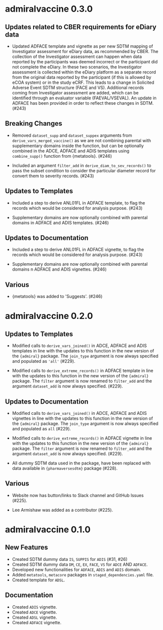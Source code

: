 # admiralvaccine 0.3.0

## Updates related to CBER requirements for eDiary data

- Updated ADFACE template and vignette as per new SDTM mapping of Investigator assessment for eDiary data, as recommended by CBER. The collection of the Investigator assessment can happen when data reported by the participants was deemed incorrect or the participant did not complete the eDiary. In these two scenarios, the Investigator assessment is collected within the eDiary platform as a separate record from the original data reported by the participant (if this is allowed by eCOA system) or in the study eCRF. This leads to a change in Solicited Adverse Event SDTM structure (FACE and VS). Additional records coming from Investigator assessment are added, which can be identified through an evaluator variable (FAEVAL/VSEVAL). An update in ADFACE has been provided in order to reflect these changes in SDTM. (#243)

## Breaking Changes

- Removed `dataset_supp` and `dataset_suppex` arguments from `derive_vars_merged_vaccine()` as we are not combining parental with supplementary domains inside the function, but can be optionally combined in the ADCE, ADFACE and ADIS templates using `combine_supp()` function from {metatools}. (#246)

- Included an argument `filter_add` in `derive_diam_to_sev_records()` to pass the subset condition to consider the particular diameter record for convert them to severity records. (#243)

## Updates to Templates

- Included a step to derive ANL01FL in ADFACE template, to flag the records which would be considered for analysis purpose. (#243)

- Supplementary domains are now optionally combined with parental domains in ADFACE and ADIS templates. (#246)

## Updates to Documentation

- Included a step to derive ANL01FL in ADFACE vignette, to flag the records which would be considered for analysis purpose. (#243)

- Supplementary domains are now optionally combined with parental domains n ADFACE and ADIS vignettes. (#246)

## Various

- {metatools} was added to 'Suggests'. (#246)

# admiralvaccine 0.2.0

## Updates to Templates

- Modified calls to `derive_vars_joined()` in ADCE, ADFACE and ADIS templates in line with the updates to this function in the new version of the `{admiral}` package. The `join_type` argument is now always specified and populated as `'all'` (#229).

- Modified calls to `derive_extreme_records()` in ADFACE template in line with the updates to this function in the new version of the `{admiral}` package. The `filter` argument is now renamed to `filter_add` and the argument `dataset_add` is now always specified. (#229).

## Updates to Documentation

- Modified calls to `derive_vars_joined()` in ADCE, ADFACE and ADIS vignettes in line with the updates to this function in the new version of the `{admiral}` package. The `join_type` argument is now always specified and populated as `all` (#229).

- Modified calls to `derive_extreme_records()` in ADFACE vignette in line with the updates to this function in the new version of the `{admiral}` package. The `filter` argument is now renamed to `filter_add` and the argument `dataset_add` is now always specified. (#229).

- All dummy SDTM data used in the package, have been replaced with data available in `{pharmaversesdtm}` package (#228).

## Various

- Website now has button/links to Slack channel and GitHub Issues (#225).

- Lee Armishaw was added as a contributor (#225).

# admiralvaccine 0.1.0

## New Features

- Created SDTM dummy data `IS`, `SUPPIS` for `ADIS` (#31, #26)
- Created SDTM dummy data `DM`, `CE`, `EX`, `FACE`, `VS` for `ADCE` AND `ADFACE`.
- Developed new functionalities for `ADFACE`, `ADIS` and `ADIS` domain.
- Added `metatools`, `metacore` packages in `staged_dependencies.yaml` file.
- Created template for `ADSL`.

## Documentation

- Created `ADIS` vignette.
- Created `ADCE` vignette.
- Created `ADSL` vignette.
- Created `ADFACE` vignette.

